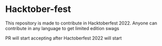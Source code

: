 # Hacktober-fest
This repository is made to contribute in Hacktoberfest 2022. Anyone can contribute in any language to get limited edition swags

PR will start accepting after Hactoberfest 2022 will start

